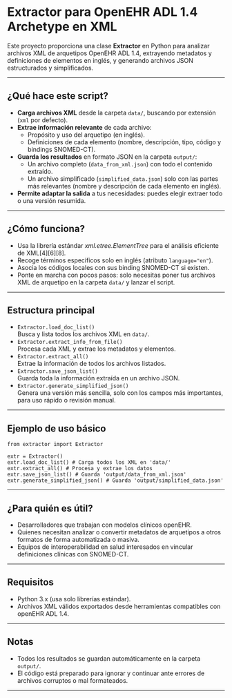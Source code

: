 # Extractor para OpenEHR ADL 1.4 Archetype en XML

Este proyecto proporciona una clase **Extractor** en Python para analizar archivos XML de arquetipos OpenEHR ADL 1.4, extrayendo metadatos y definiciones de elementos en inglés, y generando archivos JSON estructurados y simplificados.

---

## ¿Qué hace este script?

- **Carga archivos XML** desde la carpeta `data/`, buscando por extensión (`xml` por defecto).
- **Extrae información relevante** de cada archivo:
  - Propósito y uso del arquetipo (en inglés).
  - Definiciones de cada elemento (nombre, descripción, tipo, código y bindings SNOMED-CT).
- **Guarda los resultados** en formato JSON en la carpeta `output/`:
  - Un archivo completo (`data_from_xml.json`) con todo el contenido extraído.
  - Un archivo simplificado (`simplified_data.json`) solo con las partes más relevantes (nombre y descripción de cada elemento en inglés).
- **Permite adaptar la salida** a tus necesidades: puedes elegir extraer todo o una versión resumida.

---

## ¿Cómo funciona?

- Usa la librería estándar *xml.etree.ElementTree* para el análisis eficiente de XML[4][6][8].
- Recoge términos específicos solo en inglés (atributo `language="en"`).
- Asocia los códigos locales con sus binding SNOMED-CT si existen.
- Ponte en marcha con pocos pasos: solo necesitas poner tus archivos XML de arquetipo en la carpeta `data/` y lanzar el script.

---

## Estructura principal

- `Extractor.load_doc_list()`  
  Busca y lista todos los archivos XML en `data/`.
- `Extractor.extract_info_from_file()`  
  Procesa cada XML y extrae los metadatos y elementos.
- `Extractor.extract_all()`  
  Extrae la información de todos los archivos listados.
- `Extractor.save_json_list()`  
  Guarda toda la información extraída en un archivo JSON.
- `Extractor.generate_simplified_json()`  
  Genera una versión más sencilla, solo con los campos más importantes, para uso rápido o revisión manual.

---

## Ejemplo de uso básico

`from extractor import Extractor`  

`extr = Extractor()`  
`extr.load_doc_list() # Carga todos los XML en 'data/'`  
`extr.extract_all() # Procesa y extrae los datos`  
`extr.save_json_list() # Guarda 'output/data_from_xml.json'`   
`extr.generate_simplified_json() # Guarda 'output/simplified_data.json'`    


---

## ¿Para quién es útil?

- Desarrolladores que trabajan con modelos clínicos openEHR.
- Quienes necesitan analizar o convertir metadatos de arquetipos a otros formatos de forma automatizada o masiva.
- Equipos de interoperabilidad en salud interesados en vincular definiciones clínicas con SNOMED-CT.

---

## Requisitos

- Python 3.x (usa solo librerías estándar).
- Archivos XML válidos exportados desde herramientas compatibles con openEHR ADL 1.4.

---

## Notas

- Todos los resultados se guardan automáticamente en la carpeta `output/`.
- El código está preparado para ignorar y continuar ante errores de archivos corruptos o mal formateados.

---



